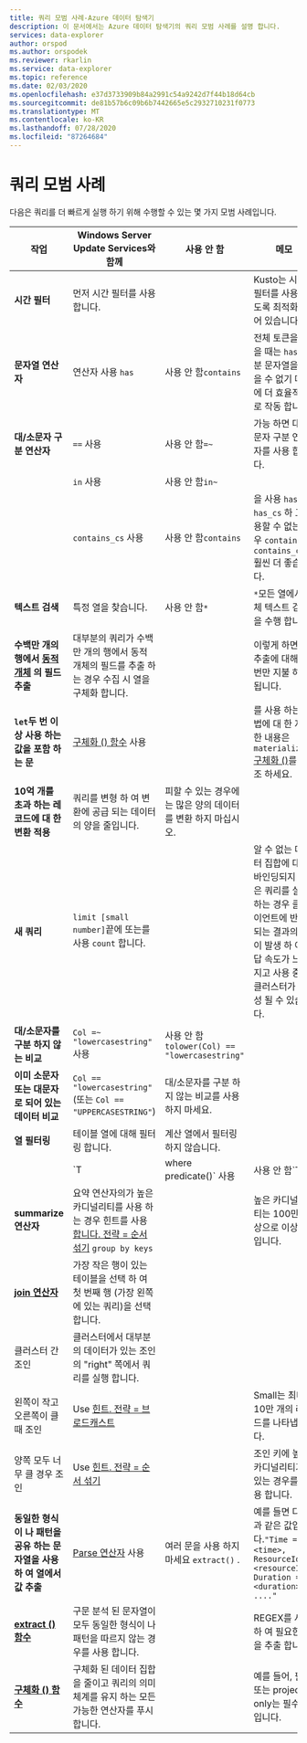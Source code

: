 ```yaml
---
title: 쿼리 모범 사례-Azure 데이터 탐색기
description: 이 문서에서는 Azure 데이터 탐색기의 쿼리 모범 사례를 설명 합니다.
services: data-explorer
author: orspod
ms.author: orspodek
ms.reviewer: rkarlin
ms.service: data-explorer
ms.topic: reference
ms.date: 02/03/2020
ms.openlocfilehash: e37d3733909b84a2991c54a9242d7f44b18d64cb
ms.sourcegitcommit: de81b57b6c09b6b7442665e5c2932710231f0773
ms.translationtype: MT
ms.contentlocale: ko-KR
ms.lasthandoff: 07/28/2020
ms.locfileid: "87264684"
---
```

# <a name="query-best-practices"></a>쿼리 모범 사례

다음은 쿼리를 더 빠르게 실행 하기 위해 수행할 수 있는 몇 가지 모범 사례입니다.

|작업  |Windows Server Update Services와 함께  |사용 안 함  |메모  |
|---------|---------|---------|---------|
| **시간 필터** | 먼저 시간 필터를 사용합니다. ||Kusto는 시간 필터를 사용 하도록 최적화 되어 있습니다.| 
|**문자열 연산자**      | 연산자 사용 `has`     | 사용 안 함`contains`     | 전체 토큰을 찾을 때는 `has` 부분 문자열을 찾을 수 없기 때문에 더 효율적으로 작동 합니다.   |
|**대/소문자 구분 연산자**     |  `==` 사용       | 사용 안 함`=~`       |  가능 하면 대/소문자 구분 연산자를 사용 합니다.       |
| | `in` 사용 | 사용 안 함`in~`|
|  | `contains_cs` 사용         | 사용 안 함`contains`        | 을 사용 `has` / `has_cs` 하 고 사용할 수 없는 경우 `contains` / `contains_cs` 훨씬 더 좋습니다. |
| **텍스트 검색**    |    특정 열을 찾습니다.     |    사용 안 함`*`    |   `*`모든 열에서 전체 텍스트 검색을 수행 합니다.    |
| **수백만 개의 행에서 [동적 개체](./scalar-data-types/dynamic.md) 의 필드 추출**    |  대부분의 쿼리가 수백만 개의 행에서 동적 개체의 필드를 추출 하는 경우 수집 시 열을 구체화 합니다.      |         | 이렇게 하면 열 추출에 대해 한 번만 지불 하면 됩니다.    |
| **`let`두 번 이상 사용 하는 값을 포함 하는 문** | [구체화 () 함수](./materializefunction.md) 사용 |  |   를 사용 하는 방법에 대 한 자세한 내용은 `materialize()` [구체화 ()](materializefunction.md)를 참조 하세요.|
| **10억 개를 초과 하는 레코드에 대 한 변환 적용**| 쿼리를 변형 하 여 변환에 공급 되는 데이터의 양을 줄입니다.| 피할 수 있는 경우에는 많은 양의 데이터를 변환 하지 마십시오. | |
| **새 쿼리** | `limit [small number]`끝에 또는를 사용 `count` 합니다. | |     알 수 없는 데이터 집합에 대해 바인딩되지 않은 쿼리를 실행 하는 경우 클라이언트에 반환 되는 결과의 Gb이 발생 하 여 응답 속도가 느려지고 사용 중인 클러스터가 생성 될 수 있습니다.|
| **대/소문자를 구분 하지 않는 비교** | `Col =~ "lowercasestring"` 사용 | 사용 안 함`tolower(Col) == "lowercasestring"` |
| **이미 소문자 또는 대문자로 되어 있는 데이터 비교** | `Col == "lowercasestring"`(또는 `Col == "UPPERCASESTRING"`) | 대/소문자를 구분 하지 않는 비교를 사용 하지 마세요.||
| **열 필터링** |  테이블 열에 대해 필터링 합니다.|계산 열에서 필터링 하지 않습니다. | |
| | `T | where predicate(<expression>)` 사용 | 사용 안 함`T | extend _value = <expression> | where predicate(_value)` ||
| **summarize 연산자** |  요약 연산자의가 높은 카디널리티를 사용 하는 경우 힌트를 사용 [합니다. 전략 = 순서 섞기](./shufflequery.md) `group by keys` | | 높은 카디널리티는 100만 이상으로 이상적입니다.|
|**[join 연산자](./joinoperator.md)** | 가장 작은 행이 있는 테이블을 선택 하 여 첫 번째 행 (가장 왼쪽에 있는 쿼리)을 선택 합니다. ||
| 클러스터 간 조인 |클러스터에서 대부분의 데이터가 있는 조인의 "right" 쪽에서 쿼리를 실행 합니다. ||
|왼쪽이 작고 오른쪽이 클 때 조인 | Use [힌트. 전략 = 브로드캐스트](./broadcastjoin.md) || Small는 최대 10만 개의 레코드를 나타냅니다. |
|양쪽 모두 너무 클 경우 조인 | Use [힌트. 전략 = 순서 섞기](./shufflequery.md) || 조인 키에 높은 카디널리티가 있는 경우를 사용 합니다.|
|**동일한 형식이 나 패턴을 공유 하는 문자열을 사용 하 여 열에서 값 추출**|  [Parse 연산자](./parseoperator.md) 사용 | 여러 문을 사용 하지 마세요 `extract()` .  | 예를 들면 다음과 같은 값입니다.`"Time = <time>, ResourceId = <resourceId>, Duration = <duration>, ...."`
|**[extract () 함수](./extractfunction.md)**| 구문 분석 된 문자열이 모두 동일한 형식이 나 패턴을 따르지 않는 경우를 사용 합니다.| |REGEX를 사용 하 여 필요한 값을 추출 합니다.|
| **[구체화 () 함수](./materializefunction.md)** | 구체화 된 데이터 집합을 줄이고 쿼리의 의미 체계를 유지 하는 모든 가능한 연산자를 푸시합니다. | |예를 들어, 필터 또는 project only는 필수 열입니다.

